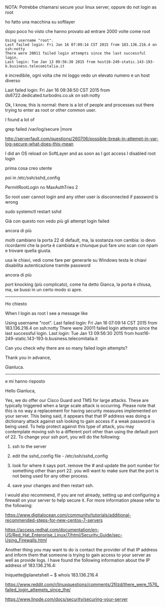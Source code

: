 
NOTA: Potrebbe chiamarsi secure your linux server, oppure do not login as root

ho fatto una macchina su softlayer

dopo poco ho visto che hanno provato ad entrare 2000 volte come root

```
Using username "root".
Last failed login: Fri Jan 16 07:09:14 CST 2015 from 183.136.216.4 on ssh:notty
There were 20011 failed login attempts since the last successful login.
Last login: Tue Jan 13 09:56:30 2015 from host16-249-static.143-193-b.business.telecomitalia.it
```

è incredibile, ogni volta che mi loggo vedo un elevato numero e un host diverso

Last failed login: Fri Jan 16 09:38:50 CST 2015 from ds6722.dedicated.turbodns.co.uk on ssh:notty

Ok, I know, this is normal: there is a lot of people and processes out there trying to enter as root or other common user.


I found a lot of

grep failed /var/log/secure |more

http://serverfault.com/questions/260706/possible-break-in-attempt-in-var-log-secure-what-does-this-mean

I did an OS reload on SoftLayer and as soon as I got access I disabled root login


prima cosa
creo utente

poi in /etc/ssh/sshd_config

PermitRootLogin no
MaxAuthTries 2

So root user cannot login and any other user is disconnected if password is wrong

sudo systemctl restart sshd


Già con questo non vedo più gli attempt login failed

ancora di più

molti cambiano la porta 22 di default, ma, la sostanza non cambia: io devo ricordarmi che la porta è cambiata e chiunque può fare uno scan con npam e trovare quella giusta.


usa le chiavi, vedi come fare per generarle su Windows
testa le chiavi
disabilita autenticazione tramite password

ancora di più

port knocking (più complicato), come ha detto Gianca, la porta è chiusa, ma, se bussi in un certo modo si apre.


-------


Ho chiesto

When I login as root I see a message like



Using username "root".
Last failed login: Fri Jan 16 07:09:14 CST 2015 from 183.136.216.4 on ssh:notty
There were 20011 failed login attempts since the last successful login.
Last login: Tue Jan 13 09:56:30 2015 from host16-249-static.143-193-b.business.telecomitalia.it



Can you check why there are so many failed login attempts?



Thank you in advance,

Gianluca.

-----------------


e mi hanno risposto

Hello Gianluca,



Yes, we do offer our Cisco Guard and TMS for large attacks. These are typically triggered when a large scale attack is occurring. Please note that this is no way a replacement for having security measures implemented on your server. This being said, it appears that that IP address was doing a dictionary attack against ssh looking to gain access if a weak password is being used. To help protect against this type of attack, you may contemplate moving ssh to a different port other than using the default port of 22. To change your ssh port, you will do the following:



1) ssh to the server

2) edit the sshd_config file - /etc/ssh/sshd_config

3) look for where it says port. remove the # and update the port number for something other than port 22. you will want to make sure that the port is not being used for any other process.

4) save your changes and then restart ssh.



I would also recommend, if you are not already, setting up and configuring a firewall on your server to help secure it. For more information please refer to the following:



https://www.digitalocean.com/community/tutorials/additional-recommended-steps-for-new-centos-7-servers



https://access.redhat.com/documentation/en-US/Red_Hat_Enterprise_Linux/7/html/Security_Guide/sec-Using_Firewalls.html



Another thing you may want to do is contact the provider of that IP address and inform them that someone is trying to gain access to your server as well as provide logs. I have found the following information about the IP address of 183.136.216.4:



lniquette@planetshell ~ $ whois 183.136.216.4


https://www.reddit.com/r/linuxquestions/comments/2filzd/there_were_1576_failed_login_attempts_since_the/

https://www.linode.com/docs/security/securing-your-server

